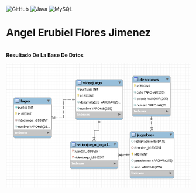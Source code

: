 ![GitHub](https://img.shields.io/badge/github-%23121011.svg?style=for-the-badge&logo=github&logoColor=white)
![Java](https://img.shields.io/badge/java-%23ED8B00.svg?style=for-the-badge&logo=openjdk&logoColor=white)
![MySQL](https://img.shields.io/badge/mysql-%2300f.svg?style=for-the-badge&logo=mysql&logoColor=white)


# Angel Erubiel Flores Jimenez

<br>
<b>Resultado De La Base De Datos</b>
<br>

![DB-img](./assets/DB-img.png)
